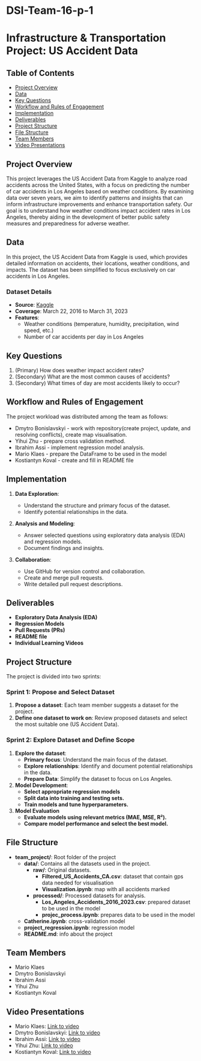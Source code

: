 # DSI-Team-16-p-1
# Infrastructure & Transportation Project: US Accident Data

## Table of Contents
- [Project Overview](#project-overview)
- [Data](#data)
- [Key Questions](#key-questions)
- [Workflow and Rules of Engagement](#workflow-and-rules-of-engagement)
- [Implementation](#implementation)
- [Deliverables](#deliverables)
- [Project Structure](#project-structure)
- [File Structure](#file-structure)
- [Team Members](#team-members)
- [Video Presentations](#video-presentations)

## Project Overview
This project leverages the US Accident Data from Kaggle to analyze road accidents across the United States, with a focus on predicting the number of car accidents in Los Angeles based on weather conditions. By examining data over seven years, we aim to identify patterns and insights that can inform infrastructure improvements and enhance transportation safety. Our goal is to understand how weather conditions impact accident rates in Los Angeles, thereby aiding in the development of better public safety measures and preparedness for adverse weather.

## Data
In this project, the US Accident Data from Kaggle is used, which provides detailed information on accidents, their locations, weather conditions, and impacts. The dataset has been simplified to focus exclusively on car accidents in Los Angeles.

### Dataset Details
- **Source**: [Kaggle](https://www.kaggle.com/datasets/sobhanmoosavi/us-accidents?resource=download)
- **Coverage**: March 22, 2016 to March 31, 2023
- **Features**:
   - Weather conditions (temperature, humidity, precipitation, wind speed, etc.)
   - Number of car accidents per day in Los Angeles

## Key Questions
1. (Primary) How does weather impact accident rates?
2. (Secondary) What are the most common causes of accidents?
3. (Secondary) What times of day are most accidents likely to occur?

## Workflow and Rules of Engagement
The project workload was distributed among the team as follows:
- Dmytro Bonislavskyi - work with repository(create project, update, and resolving conflicts), create map visualisation.
- Yihui	Zhu - prepare cross validation method.
- Ibrahim Assi - implement regression model analysis.
- Mario	Klaes - prepare the DataFrame to be used in the model
- Kostiantyn Koval - create and fill in README file

## Implementation
1. **Data Exploration**:
   - Understand the structure and primary focus of the dataset.
   - Identify potential relationships in the data.

2. **Analysis and Modeling**:
   - Answer selected questions using exploratory data analysis (EDA) and regression models.
   - Document findings and insights.

3. **Collaboration**:
   - Use GitHub for version control and collaboration.
   - Create and merge pull requests.
   - Write detailed pull request descriptions.

## Deliverables
- **Exploratory Data Analysis (EDA)**
- **Regression Models**
- **Pull Requests (PRs)**
- **README file**
- **Individual Learning Videos**

## Project Structure
The project is divided into two sprints:

### Sprint 1: Propose and Select Dataset
1. **Propose a dataset**: Each team member suggests a dataset for the project.
2. **Define one dataset to work on**: Review proposed datasets and select the most suitable one (US Accident Data).

### Sprint 2: Explore Dataset and Define Scope
1. **Explore the dataset**:
   - **Primary focus**: Understand the main focus of the dataset.
   - **Explore relationships**: Identify and document potential relationships in the data.
   - **Prepare Data**: Simplify the dataset to focus on Los Angeles.
2. **Model Development**:
   - **Select appropriate regression models**
   - **Split data into training and testing sets.**
   - **Train models and tune hyperparameters.**
3. **Model Evaluation**
   - **Evaluate models using relevant metrics (MAE, MSE, R²).**
   - **Compare model performance and select the best model.**

## File Structure

- **team_project/**: Root folder of the project
  - **data/**: Contains all the datasets used in the project.
    - **raw/**: Original datasets.
      - **Filtered_US_Accidents_CA.csv**: dataset that contain gps data needed for visualisation
      - **Visualization.ipynb**: map with all accidents marked
    - **processed/**: Processed datasets for analysis.
      - **Los_Angeles_Accidents_2016_2023.csv**: prepared dataset to be used in the model 
      - **projec_process.ipynb**: prepares data to be used in the model
  - **Catherine.ipynb**: cross-validation model
  - **project_regression.ipynb**: regression model
  - **README.md**: info about the project

## Team Members
- Mario	Klaes	
- Dmytro Bonislavskyi	
- Ibrahim Assi	
- Yihui	Zhu	
- Kostiantyn Koval	

## Video Presentations
- Mario	Klaes: [Link to video](https://drive.google.com/drive/folders/18qlROMeoctgqyvcRID3QZaMIwwFjAdy4?usp=sharing)
- Dmytro Bonislavskyi: [Link to video](https://drive.google.com/file/d/1uyA7UrDtwuNZbuEx5-96M27VAoFoDW22/view?usp=sharing)
- Ibrahim Assi: [Link to video](https://drive.google.com/file/d/19pSBsEf6iRjc8oyOMNAnHxtT83Qh0z1J/view?usp=sharing)
- Yihui	Zhu: [Link to video](https://drive.google.com/file/d/11Q5KD9LheuuaCGjciBFDE_aBw0QwuNl2/view?usp=sharing)
- Kostiantyn Koval: [Link to video](https://drive.google.com/file/d/1SUGuGANHnDHDXsH2qrr0JavMQ5ydbIJ8/view?usp=sharing)